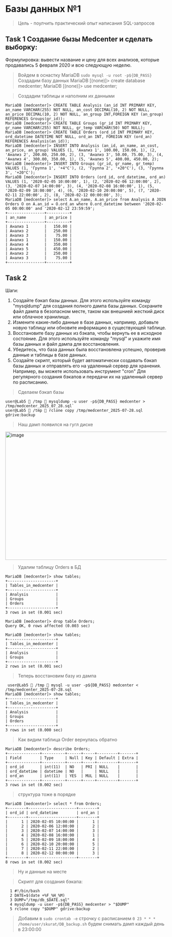 # Базы данных №1
> Цель - поулчить практический опыт написания SQL-запросов
## Task 1 Создание бызы Medcenter и сделать выборку:
Формулировка: вывести название и цену для всех анализов, которые продавались 5 февраля 2020 и всю следующую неделю.
> Войдем в оснастку MariaDB `sudo mysql -u root -p${DB_PASS}`
> Создадим базу данных 
MariaDB [(none)]> create database medcenter;
MariaDB [(none)]> use medcenter;

> Создадим таблицы и наполним их данными
```
MariaDB [medcenter]> CREATE TABLE Analysis (an_id INT PRIMARY KEY, an_name VARCHAR(255) NOT NULL, an_cost DECIMAL(10, 2) NOT NULL, an_price DECIMAL(10, 2) NOT NULL, an_group INT,FOREIGN KEY (an_group) REFERENCES Groups(gr_id));
MariaDB [medcenter]> CREATE TABLE Groups (gr_id INT PRIMARY KEY, gr_name VARCHAR(255) NOT NULL, gr_temp VARCHAR(50) NOT NULL);
MariaDB [medcenter]> CREATE TABLE Orders (ord_id INT PRIMARY KEY, ord_datetime DATETIME NOT NULL, ord_an INT, FOREIGN KEY (ord_an) REFERENCES Analysis(an_id));
MariaDB [medcenter]> INSERT INTO Analysis (an_id, an_name, an_cost, an_price, an_group) VALUES (1, 'Анализ 1', 100.00, 150.00, 1), (2, 'Анализ 2', 200.00, 250.00, 2), (3, 'Анализ 3', 50.00, 75.00, 3), (4, 'Анализ 4', 300.00, 350.00, 1), (5, 'Анализ 5', 400.00, 450.00, 2);
MariaDB [medcenter]> INSERT INTO Groups (gr_id, gr_name, gr_temp) VALUES (1, 'Группа 1', '+4°C'), (2, 'Группа 2', '+20°C'), (3, 'Группа 3', '+20°C');
MariaDB [medcenter]> INSERT INTO Orders (ord_id, ord_datetime, ord_an) VALUES (1, '2020-02-05 10:00:00', 1), (2, '2020-02-06 12:00:00', 2), (3, '2020-02-07 14:00:00', 3), (4, '2020-02-08 16:00:00', 1), (5, '2020-02-09 18:00:00', 4), (6, '2020-02-10 20:00:00', 5), (7, '2020-02-11 22:00:00', 2), (8, '2020-02-12 00:00:00', 3);
MariaDB [medcenter]> select A.an_name, A.an_price from Analysis A JOIN Orders O on A.an_id = O.ord_an where O.ord_datetime between '2020-02-05 00:00:00' and '2020-02-12 23:59:59';
+----------------+----------+
| an_name        | an_price |
+----------------+----------+
| Анализ 1       |   150.00 |
| Анализ 2       |   250.00 |
| Анализ 3       |    75.00 |
| Анализ 1       |   150.00 |
| Анализ 4       |   350.00 |
| Анализ 5       |   450.00 |
| Анализ 2       |   250.00 |
| Анализ 3       |    75.00 |
+----------------+----------+
```

## Task 2 
Шаги:
1. Создайте бэкап базы данных. Для этого используйте команду "mysqldump" для создания полного дампа базы данных. Сохраните файл дампа в безопасном месте, таком как внешнией жесткий диск или облачное хранилище.
2.  Измените какие-либо данные в базе данных, например, добавьте новую таблицу или обновите информацию в существующей таблице.
3.  Восстановите базу данных из бэкапа, чтобы вернуть ее в исходное состояние. Для этого используйте команду "mysql" и укажите имя базы данных и файл дампа для восстановления.
4.  Убедитесь, что база данных была восстановлена успешно, проверив данные и таблицы в базе данных.
5.  Создайте скрипт, который будет автоматически создавать бэкап базы данных и отправлять его на удаленный сервер для хранения. Например, вы можете использовать инструмент "cron" Для регулярного создания бэкапов и передачи их на удаленный сервер по расписанию.

> Сделаем бэкап базы 
```
user@Lab5  /tmp  mysqldump -u user -p${DB_PASS} medcenter > /tmp/medcenter_2025_07_28.sql`
user@Lab5  /tmp  rclone copy /tmp/medcenter_2025-07-28.sql gdrive:backup
```
> Наш дамп появился на гугл диске
<img width="522" height="400" alt="image" src="https://github.com/user-attachments/assets/d2bf19dd-7c7e-4d7e-b8da-c91a2fc0d8eb" />  

> Удалим таблицу Orders в БД
```
MariaDB [medcenter]> show tables;
+---------------------+
| Tables_in_medcenter |
+---------------------+
| Analysis            |
| Groups              |
| Orders              |
+---------------------+
3 rows in set (0.001 sec)

MariaDB [medcenter]> drop table Orders;
Query OK, 0 rows affected (0.003 sec)

MariaDB [medcenter]> show tables;
+---------------------+
| Tables_in_medcenter |
+---------------------+
| Analysis            |
| Groups              |
+---------------------+
2 rows in set (0.001 sec)
```

> Теперь восстановим базу из дампа
```
 user@Lab5  /tmp  mysql -u user -p${DB_PASS} medcenter < /tmp/medcenter_2025-07-28.sql
MariaDB [medcenter]> show tables;
+---------------------+
| Tables_in_medcenter |
+---------------------+
| Analysis            |
| Groups              |
| Orders              |
+---------------------+
3 rows in set (0.000 sec)
```
> Как видим таблица Order вернулась обратно
```
MariaDB [medcenter]> describe Orders;
+--------------+----------+------+-----+---------+-------+
| Field        | Type     | Null | Key | Default | Extra |
+--------------+----------+------+-----+---------+-------+
| ord_id       | int(11)  | NO   | PRI | NULL    |       |
| ord_datetime | datetime | NO   |     | NULL    |       |
| ord_an       | int(11)  | YES  | MUL | NULL    |       |
+--------------+----------+------+-----+---------+-------+
3 rows in set (0.002 sec)
```
> структура тоже в порядке
```
MariaDB [medcenter]> select * from Orders;
+--------+---------------------+--------+
| ord_id | ord_datetime        | ord_an |
+--------+---------------------+--------+
|      1 | 2020-02-05 10:00:00 |      1 |
|      2 | 2020-02-06 12:00:00 |      2 |
|      3 | 2020-02-07 14:00:00 |      3 |
|      4 | 2020-02-08 16:00:00 |      1 |
|      5 | 2020-02-09 18:00:00 |      4 |
|      6 | 2020-02-10 20:00:00 |      5 |
|      7 | 2020-02-11 22:00:00 |      2 |
|      8 | 2020-02-12 00:00:00 |      3 |
+--------+---------------------+--------+
8 rows in set (0.002 sec)
```
> Ну и данные на месте

> Скрипт для создания бэкапа:
```
  1 #!/bin/bash
  2 DATE=$(date +%F_%H_%M)
  3 DUMP="/tmp/db_$DATE.sql"
  4 mysqldump -u user -p${DB_PASS} medcenter > "$DUMP"
  5 rclone copy "$DUMP" gdrive:backup
```
> Добавим в `sudo crontab -e` строчку с расписанием `0 23 * * * /home/user/skurat/DB_backup.sh`
будем снимать дамп каждый день в 23:00:00

